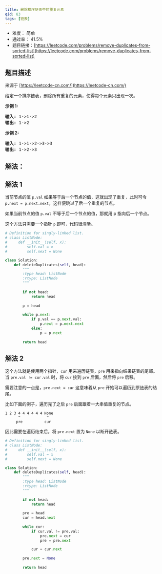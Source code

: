 ```yaml
---
title: 删除排序链表中的重复元素
qid: 83
tags: [链表]
---
```



- 难度： 简单
- 通过率： 41.5%
- 题目链接：[https://leetcode.com/problems/remove-duplicates-from-sorted-list](https://leetcode.com/problems/remove-duplicates-from-sorted-list)


## 题目描述

来源于 [https://leetcode-cn.com/](https://leetcode-cn.com/)

<p>给定一个排序链表，删除所有重复的元素，使得每个元素只出现一次。</p>

<p><strong>示例&nbsp;1:</strong></p>

<pre><strong>输入:</strong> 1-&gt;1-&gt;2
<strong>输出:</strong> 1-&gt;2
</pre>

<p><strong>示例&nbsp;2:</strong></p>

<pre><strong>输入:</strong> 1-&gt;1-&gt;2-&gt;3-&gt;3
<strong>输出:</strong> 1-&gt;2-&gt;3</pre>


## 解法：

## 解法 1

当前节点的值 `p.val` 如果等于后一个节点的值，这就出现了重复，此时可令 `p.next = p.next.next`，这样便跳过了后一个重复的节点。

如果当前节点的值 `p.val` 不等于后一个节点的值，那就用 p 指向后一个节点。

这个方法只需要一个指针 `p` 即可，代码很清晰。

```python
# Definition for singly-linked list.
# class ListNode:
#     def __init__(self, x):
#         self.val = x
#         self.next = None

class Solution:
    def deleteDuplicates(self, head):
        """
        :type head: ListNode
        :rtype: ListNode
        """
        
        if not head:
            return head
        
        p = head
        
        while p.next:
            if p.val == p.next.val:
                p.next = p.next.next
            else:
                p = p.next
        
        return head
```

## 解法 2

这个方法就是使用两个指针，`cur` 用来遍历链表，`pre` 用来指向结果链表的尾部。当 `pre.val != cur.val` 时，将 `cur` 接到 `pre` 后面，然后将 `pre` 后移。

需要注意的一点是，`pre.next = cur` 这意味着从 `pre` 开始可以遍历到原链表的结尾。

比如下面的例子，遍历完了之后 `pre` 后面跟着一大串值重复的节点。 

```
1 2 3 4 4 4 4 4 4 None
      ^            ^
     pre          cur
```

因此需要在遍历结束后，将 `pre.next` 置为 `None` 以断开链表。

```python
# Definition for singly-linked list.
# class ListNode:
#     def __init__(self, x):
#         self.val = x
#         self.next = None

class Solution:
    def deleteDuplicates(self, head):
        """
        :type head: ListNode
        :rtype: ListNode
        """
        
        if not head:
            return head
        
        pre = head
        cur = head.next
        
        while cur:
            if cur.val != pre.val:
                pre.next = cur
                pre = pre.next

            cur = cur.next
            
        pre.next = None
        
        return head
```
